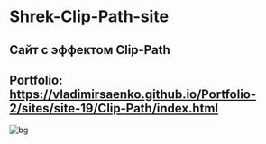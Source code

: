 # Shrek-Clip-Path-site

## Сайт с эффектом Clip-Path

## Portfolio: https://vladimirsaenko.github.io/Portfolio-2/sites/site-19/Clip-Path/index.html

![bg](https://user-images.githubusercontent.com/56477695/204077633-91777c9d-ed75-453b-a66e-5d1658daf291.jpeg)
